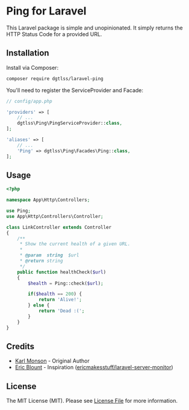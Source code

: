 # Ping for Laravel

This Laravel package is simple and unopinionated. It simply returns the HTTP Status Code for a provided URL.

## Installation

Install via Composer:
```bash
composer require dgtlss/laravel-ping
```
You'll need to register the ServiceProvider and Facade:
```php
// config/app.php

'providers' => [
    // ...
    dgtlss\Ping\PingServiceProvider::class,
];

'aliases' => [
    // ...
    'Ping' => dgtlss\Ping\Facades\Ping::class,
];
```

## Usage

```php
<?php

namespace App\Http\Controllers;

use Ping;
use App\Http\Controllers\Controller;

class LinkController extends Controller
{
    /**
     * Show the current health of a given URL.
     *
     * @param  string  $url
     * @return string
     */
    public function healthCheck($url)
    {
        $health = Ping::check($url);

        if($health == 200) {
            return 'Alive!';
        } else {
            return 'Dead :(';
        }
    }
}
```

## Credits

- [Karl Monson](https://github.com/karlmonson) - Original Author
- [Eric Blount](https://github.com/ericmakesstuff) - Inspiration ([ericmakesstuff/laravel-server-monitor](https://github.com/ericmakesstuff/laravel-server-monitor))

## License

The MIT License (MIT). Please see [License File](https://github.com/karlmonson/laravel-ping/blob/master/LICENSE.md) for more information.
